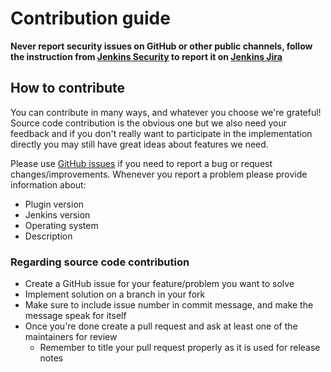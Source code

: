 # Contribution guide

**Never report security issues on GitHub or other public channels, follow the instruction from [Jenkins Security](https://jenkins.io/security/) to report it on [Jenkins Jira](https://issues.jenkins-ci.org)**

## How to contribute

You can contribute in many ways, and whatever you choose we're grateful!
Source code contribution is the obvious one but we also need your feedback and if you don't really want to participate in the implementation directly you may still have great ideas about features we need.

Please use [GitHub issues](https://github.com/jenkinsci/loadrunner-cloud-plugin/issues) if you need to report a bug or request changes/improvements.
Whenever you report a problem please provide information about:

- Plugin version
- Jenkins version
- Operating system
- Description

### Regarding source code contribution

- Create a GitHub issue for your feature/problem you want to solve
- Implement solution on a branch in your fork
- Make sure to include issue number in commit message, and make the message speak for itself
- Once you're done create a pull request and ask at least one of the maintainers for review
  - Remember to title your pull request properly as it is used for release notes
